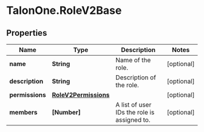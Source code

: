 # TalonOne.RoleV2Base

## Properties

Name | Type | Description | Notes
------------ | ------------- | ------------- | -------------
**name** | **String** | Name of the role. | [optional] 
**description** | **String** | Description of the role. | [optional] 
**permissions** | [**RoleV2Permissions**](RoleV2Permissions.md) |  | [optional] 
**members** | **[Number]** | A list of user IDs the role is assigned to. | [optional] 


